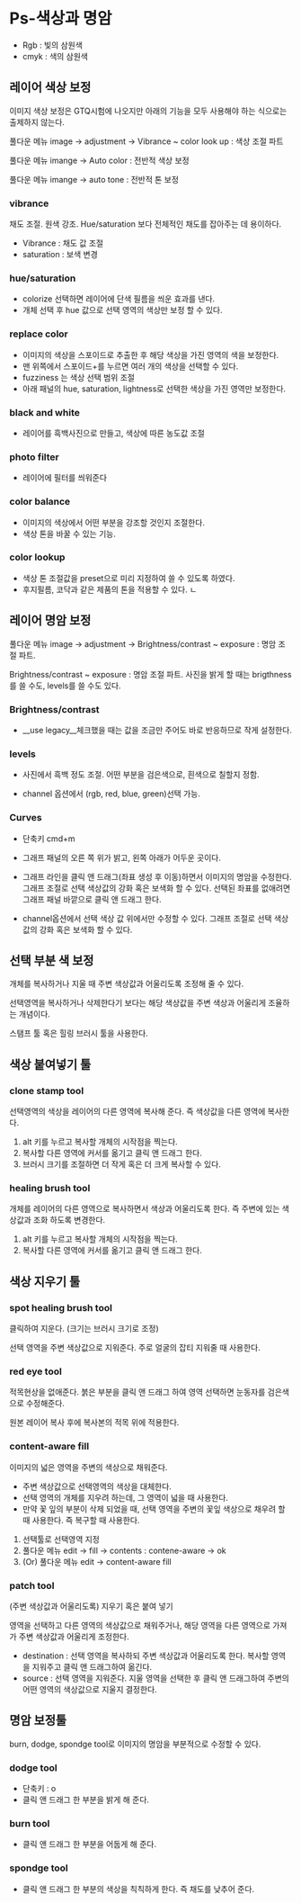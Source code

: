 # Ps-색상과 명암



- Rgb : 빛의 삼원색
- cmyk : 색의 삼원색



## 레이어 색상 보정

이미지 색상 보정은 GTQ시험에 나오지만 아래의 기능을 모두 사용해야 하는 식으로는 출제하지 않는다.

풀다운 메뉴 image -> adjustment -> Vibrance ~ color look up : 색상 조절 파트

풀다운 메뉴 imange -> Auto color : 전반적 색상 보정

풀다운 메뉴 imange -> auto tone : 전반적 톤 보정

### vibrance

채도 조절. 원색 강조. Hue/saturation 보다 전체적인 채도를 잡아주는 데 용이하다. 

- Vibrance : 채도 값 조절
- saturation : 보색 변경

### hue/saturation

- colorize 선택하면 레이어에 단색 필름을 씌운 효과를 낸다. 
- 개체 선택 후 hue 값으로 선택 영역의 색상만 보정 할 수 있다. 

### replace color

- 이미지의 색상을 스포이드로 추출한 후 해당 색상을 가진 영역의 색을 보정한다.
- 맨 위쪽에서 스포이드+를 누르면 여러 개의 색상을 선택할 수 있다.
- fuzziness 는 색상 선택 범위 조절
- 아래 패널의 hue, saturation, lightness로 선택한 색상을 가진 영역만 보정한다. 

### black and white

- 레이어를 흑백사진으로 만들고, 색상에 따른 농도값 조절

### photo filter

- 레이어에 필터를 씌워준다

### color balance

- 이미지의 색상에서 어떤 부분을 강조할 것인지 조절한다. 
- 색상 톤을 바꿀 수 있는 기능.

### color lookup

- 색상 톤 조절값을 preset으로 미리 지정하여 쓸 수 있도록 하였다.
- 후지필름, 코닥과 같은 제품의 톤을 적용할 수 있다. ㄴ



## 레이어 명암 보정

풀다운 메뉴 image -> adjustment -> Brightness/contrast ~ exposure : 명암 조절 파트. 

Brightness/contrast ~ exposure : 명암 조절 파트. 사진을 밝게 할 때는 brigthness를 쓸 수도, levels를 쓸 수도 있다. 

### Brightness/contrast 

- __use legacy__체크했을 때는 값을 조금만 주어도 바로 반응하므로 작게 설정한다. 

### levels 

- 사진에서 흑백 정도 조절. 어떤 부분을 검은색으로, 흰색으로 칠할지 정함. 

- channel 옵션에서 (rgb, red, blue, green)선택 가능.

### Curves

- 단축키 cmd+m

- 그래프 패널의 오른 쪽 위가 밝고, 왼쪽 아래가 어두운 곳이다. 

- 그래프 라인을 클릭 앤 드래그(좌표 생성 후 이동)하면서 이미지의 명암을 수정한다. 그래프 조절로 선택 색상값의 강화 혹은 보색화 할 수 있다. 선택된 좌표를 없애려면 그래프 패널 바깥으로 클릭 앤 드래그 한다. 

- channel옵션에서 선택 색상 값 위에서만 수정할 수 있다. 그래프 조절로 선택 색상값의 강화 혹은 보색화 할 수 있다.  

  

## 선택 부분 색 보정


개체를 복사하거나 지울 때 주변 색상값과 어울리도록 조정해 줄 수 있다. 

선택영역을 복사하거나 삭제한다기 보다는 해당 색상값을 주변 색상과 어울리게 조율하는 개념이다. 

스탬프 툴 혹은 힐링 브러시 툴을 사용한다. 



## 색상 붙여넣기 툴

### clone stamp tool

선택영역의 색상을 레이어의 다른 영역에 복사해 준다. 즉 색상값을 다른 영역에 복사한다. 

1. alt 키를 누르고 복사할 개체의 시작점을 찍는다.
2. 복사할 다른 영역에 커서를 옮기고 클릭 앤 드래그 한다. 
3. 브러시 크기를 조절하면 더 작게 혹은 더 크게 복사할 수 있다. 

### healing brush tool

개체를 레이어의 다른 영역으로 복사하면서 색상과 어울리도록 한다. 즉 주변에 있는 색상값과 조화 하도록 변경한다. 

1. alt 키를 누르고 복사할 개체의 시작점을 찍는다.
2. 복사할 다른 영역에 커서를 옮기고 클릭 앤 드래그 한다. 



## 색상 지우기 툴

### spot healing brush tool

클릭하여 지운다. (크기는 브러시 크기로 조정)

선택 영역을 주변 색상값으로 지워준다. 주로 얼굴의 잡티 지워줄 때 사용한다. 

### red eye tool

적목현상을 없애준다. 붉은 부분을 클릭 앤 드래그 하여 영역 선택하면 눈동자를 검은색으로 수정해준다.

원본 레이어 복사 후에 복사본의 적목 위에 적용한다. 

### content-aware fill

이미지의 넓은 영역을 주변의 색상으로 채워준다. 

- 주변 색상값으로 선택영역의 색상을 대체한다.
- 선택 영역의 개체를 지우려 하는데, 그 영역이 넓을 때 사용한다.
- 만약 꽃 잎의 부분이 삭제 되었을 때, 선택 영역을 주변의 꽃잎 색상으로 채우려 할 때 사용한다. 즉 복구할 때 사용한다.

1. 선택툴로 선택영역 지정
2. 풀다운 메뉴 edit → fill → contents : contene-aware → ok
3. (Or) 풀다운 메뉴 edit → content-aware fill

### patch tool

(주변 색상값과 어울리도록) 지우기 혹은 붙여 넣기

영역을 선택하고 다른 영역의 색상값으로 채워주거나, 해당 영역을 다른 영역으로 가져가 주변 색상값과 어울리게 조정한다. 

- destination : 선택 영역을 복사하되 주변 색상값과 어울리도록 한다. 복사할 영역을 지워주고 클릭 앤 드래그하여 옮긴다.
- source :  선택 영역을 지워준다. 지울 영역을 선택한 후 클릭 앤 드래그하여 주변의 어떤 영역의 색상값으로 지울지 결정한다.



## 명암 보정툴

burn, dodge, spondge tool로 이미지의 명암을 부분적으로 수정할 수 있다.

### dodge tool

- 단축키 : o
- 클릭 앤 드래그 한 부분을 밝게 해 준다.

### burn tool

- 클릭 앤 드래그 한 부분을 어둡게 해 준다.

### spondge tool

- 클릭 앤 드래그 한 부분의 색상을 칙칙하게 한다. 즉 채도를 낮추어 준다.

